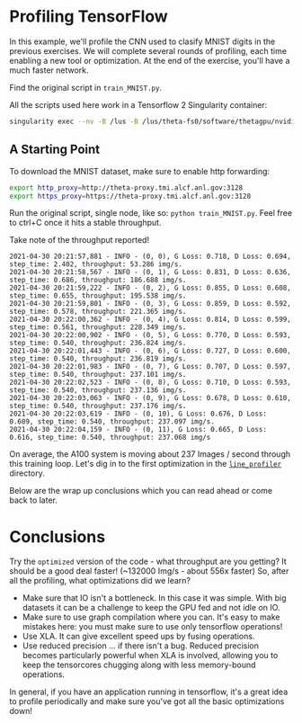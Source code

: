 # Profiling TensorFlow

In this example, we'll profile the CNN used to clasify MNIST digits in the previous
exercises. We will complete several rounds of profiling, each time enabling a new tool or
optimization.  At the end of the exercise, you'll have a much faster network.

Find the original script in `train_MNIST.py`.

All the scripts used here work in a Tensorflow 2 Singularity container:

```bash
singularity exec --nv -B /lus -B /lus/theta-fs0/software/thetagpu/nvidia-containers/tensorflow2/tf2_21.06-py3.simg bash
```


## A Starting Point

To download the MNIST dataset, make sure to enable http forwarding:
```bash
export http_proxy=http://theta-proxy.tmi.alcf.anl.gov:3128
export https_proxy=https://theta-proxy.tmi.alcf.anl.gov:3128
```

Run the original script, single node, like so: `python train_MNIST.py`.  Feel free to ctrl+C once it hits a stable throughput.

Take note of the throughput reported!

```
2021-04-30 20:21:57,881 - INFO - (0, 0), G Loss: 0.718, D Loss: 0.694, step_time: 2.402, throughput: 53.286 img/s.
2021-04-30 20:21:58,567 - INFO - (0, 1), G Loss: 0.831, D Loss: 0.636, step_time: 0.686, throughput: 186.688 img/s.
2021-04-30 20:21:59,222 - INFO - (0, 2), G Loss: 0.855, D Loss: 0.608, step_time: 0.655, throughput: 195.538 img/s.
2021-04-30 20:21:59,801 - INFO - (0, 3), G Loss: 0.859, D Loss: 0.592, step_time: 0.578, throughput: 221.365 img/s.
2021-04-30 20:22:00,362 - INFO - (0, 4), G Loss: 0.814, D Loss: 0.599, step_time: 0.561, throughput: 228.349 img/s.
2021-04-30 20:22:00,902 - INFO - (0, 5), G Loss: 0.770, D Loss: 0.593, step_time: 0.540, throughput: 236.824 img/s.
2021-04-30 20:22:01,443 - INFO - (0, 6), G Loss: 0.727, D Loss: 0.600, step_time: 0.540, throughput: 236.819 img/s.
2021-04-30 20:22:01,983 - INFO - (0, 7), G Loss: 0.707, D Loss: 0.597, step_time: 0.540, throughput: 237.101 img/s.
2021-04-30 20:22:02,523 - INFO - (0, 8), G Loss: 0.710, D Loss: 0.593, step_time: 0.540, throughput: 237.136 img/s.
2021-04-30 20:22:03,063 - INFO - (0, 9), G Loss: 0.678, D Loss: 0.610, step_time: 0.540, throughput: 237.176 img/s.
2021-04-30 20:22:03,619 - INFO - (0, 10), G Loss: 0.676, D Loss: 0.609, step_time: 0.540, throughput: 237.097 img/s.
2021-04-30 20:22:04,159 - INFO - (0, 11), G Loss: 0.665, D Loss: 0.616, step_time: 0.540, throughput: 237.068 img/s
```

On average, the A100 system is moving about 237 Images / second through this training loop.  Let's dig in to the first optimization in the [`line_profiler`](https://github.com/argonne-lcf/CompPerfWorkshop-2021/tree/main/09_profiling_frameworks/TensorFlow/line_profiler) directory.

Below are the wrap up conclusions which you can read ahead or come back to later.

# Conclusions

Try the `optimized` version of the code - what throughput are you getting?  It should be a good deal faster! (~132000 Img/s - about 556x faster)  So, after all the profiling, what optimizations did we learn?

 - Make sure that IO isn't a bottleneck.  In this case it was simple.  With big datasets it can be a challenge to keep the GPU fed and not idle on IO.
 - Make sure to use graph compilation where you can.  It's easy to make mistakes here: you must make sure to use only tensorflow operations!
 - Use XLA.  It can give excellent speed ups by fusing operations.
 - Use reduced precision ... if there isn't a bug.  Reduced precision becomes particularly powerful when XLA is involved, allowing you to keep the tensorcores chugging along with less memory-bound operations.

In general, if you have an application running in tensorflow, it's a great idea to profile periodically and make sure you've got all the basic optimizations down!
